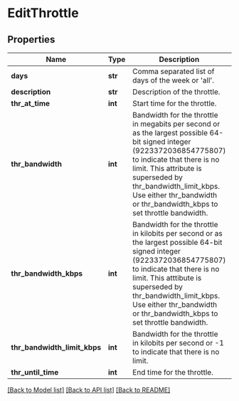 # EditThrottle

## Properties
Name | Type | Description | Notes
------------ | ------------- | ------------- | -------------
**days** | **str** | Comma separated list of days of the week or &#39;all&#39;. | [optional] 
**description** | **str** | Description of the throttle. | [optional] 
**thr_at_time** | **int** | Start time for the throttle. | [optional] 
**thr_bandwidth** | **int** | Bandwidth for the throttle in megabits per second or as the largest possible 64-bit signed integer (9223372036854775807) to indicate that there is no limit. This attribute is superseded by thr_bandwidth_limit_kbps. Use either thr_bandwidth or thr_bandwidth_kbps to set throttle bandwidth. | [optional] 
**thr_bandwidth_kbps** | **int** | Bandwidth for the throttle in kilobits per second or as the largest possible 64-bit signed integer (9223372036854775807) to indicate that there is no limit. This atttibute is superseded by thr_bandwidth_limit_kbps. Use either thr_bandwidth or thr_bandwidth_kbps to set throttle bandwidth. | [optional] 
**thr_bandwidth_limit_kbps** | **int** | Bandwidth for the throttle in kilobits per second or -1 to indicate that there is no limit. | [optional] 
**thr_until_time** | **int** | End time for the throttle. | [optional] 

[[Back to Model list]](../README.md#documentation-for-models) [[Back to API list]](../README.md#documentation-for-api-endpoints) [[Back to README]](../README.md)


